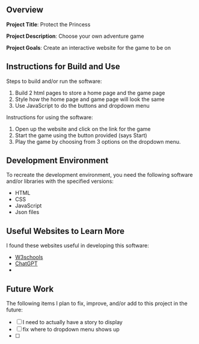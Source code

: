 ## Overview

**Project Title**: Protect the Princess

**Project Description**: Choose your own adventure game

**Project Goals**: Create an interactive website for the game to be on

## Instructions for Build and Use

Steps to build and/or run the software:

1. Build 2 html pages to store a home page and the game page
2. Style how the home page and game page will look the same
3. Use JavaScript to do the buttons and dropdown menu

Instructions for using the software:

1. Open up the website and click on the link for the game
2. Start the game using the button provided (says Start)
3. Play the game by choosing from 3 options on the dropdown menu.

## Development Environment

To recreate the development environment, you need the following software and/or libraries with the specified versions:

- HTML
- CSS
- JavaScript
- Json files

## Useful Websites to Learn More

I found these websites useful in developing this software:

- [W3schools](https://www.w3schools.com/default.asp)
- [ChatGPT](https://chatgpt.com/c/670099f8-126c-8007-bebf-ff785408cdc3)
-

## Future Work

The following items I plan to fix, improve, and/or add to this project in the future:

- [ ] I need to actually have a story to display
- [ ] fix where to dropdown menu shows up
- [ ]
